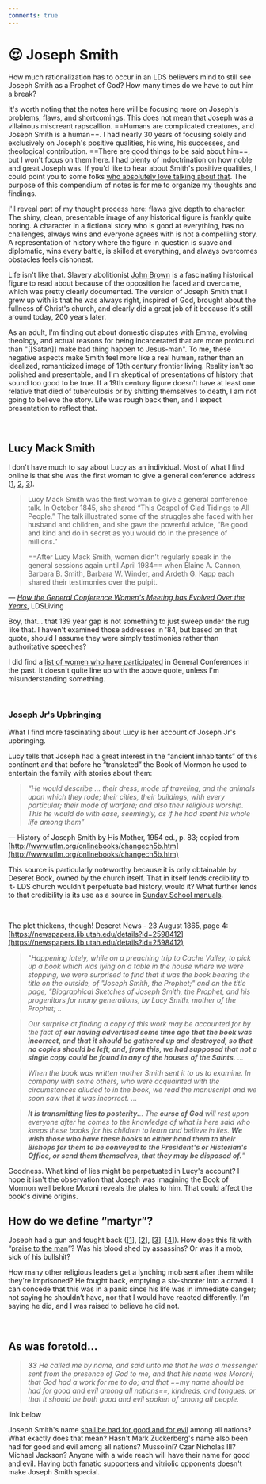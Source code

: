 ```yaml
---
comments: true
---
```

# 😍 Joseph Smith
How much rationalization has to occur in an LDS believers mind to still see Joseph Smith as a Prophet of God? How many times do we have to cut him a break?

It's worth noting that the notes here will be focusing more on Joseph's problems, flaws, and shortcomings. This does not mean that Joseph was a villainous miscreant rapscallion. ==Humans are complicated creatures, and Joseph Smith is a human==. I had nearly 30 years of focusing solely and exclusively on Joseph's positive qualities, his wins, his successes, and theological contribution. ==There are good things to be said about him==, but I won't focus on them here. I had plenty of indoctrination on how noble and great Joseph was. If you'd like to hear about Smith's positive qualities, I could point you to some folks [who absolutely love talking about that](https://www.churchofjesuschrist.org/comeuntochrist/contact-us). The purpose of this compendium of notes is for me to organize my thoughts and findings.

I'll reveal part of my thought process here: flaws give depth to character. The shiny, clean, presentable image of any historical figure is frankly quite boring. A character in a fictional story who is good at everything, has no challenges, always wins and everyone agrees with is not a compelling story. A representation of history where the figure in question is suave and diplomatic, wins every battle, is skilled at everything, and always overcomes obstacles feels dishonest.

Life isn't like that. Slavery abolitionist [John Brown](https://en.wikipedia.org/wiki/John_Brown_(abolitionist)) is a fascinating historical figure to read about because of the opposition he faced and overcame, which was pretty clearly documented. The version of Joseph Smith that I grew up with is that he was always right, inspired of God, brought about the fullness of Christ's church, and clearly did a great job of it because it's still around today, 200 years later. 

As an adult, I'm finding out about domestic disputes with Emma, evolving theology, and actual reasons for being incarcerated that are more profound than "[[Satan]] make bad thing happen to Jesus-man". To me, these negative aspects make Smith feel more like a real human, rather than an idealized, romanticized image of 19th century frontier living. Reality isn't so polished and presentable, and I'm skeptical of presentations of history that sound too good to be true. If a 19th century figure doesn't have at least one relative that died of tuberculosis or by shitting themselves to death, I am not going to believe the story. Life was rough back then, and I expect presentation to reflect that.

&nbsp;

## Lucy Mack Smith
I don't have much to say about Lucy as an individual. Most of what I find online is that she was the first woman to give a general conference address ([1](https://www.ldsliving.com/the-first-time-a-woman-spoke-in-general-conference-lucy-mack-smiths-powerful-talk-from-1845/s/84948), [2](https://www.churchhistorianspress.org/at-the-pulpit/part-1/chapter-5?lang=eng), [3](https://www.churchofjesuschrist.org/church/news/womens-voices-past-and-present-impact-general-conference-and-the-church-for-good?lang=eng)). 

> Lucy Mack Smith was the first woman to give a general conference talk. In October 1845, she shared “This Gospel of Glad Tidings to All People.” The talk illustrated some of the struggles she faced with her husband and children, and she gave the powerful advice, “Be good and kind and do in secret as you would do in the presence of millions.”
>
> ==After Lucy Mack Smith, women didn’t regularly speak in the general sessions again until April 1984== when Elaine A. Cannon, Barbara B. Smith, Barbara W. Winder, and Ardeth G. Kapp each shared their testimonies over the pulpit.

— *[How the General Conference Women's Meeting has Evolved Over the Years](https://www.ldsliving.com/how-the-general-conference-womens-meeting-has-evolved-over-the-years/s/89366)*, LDSLiving

Boy, that... that 139 year gap is not something to just sweep under the rug like that. I haven't examined those addresses in '84, but based on that quote, should I assume they were simply testimonies rather than authoritative speeches?

I did find a [list of women who have participated](https://www.churchhistorianspress.org/at-the-pulpit/reference/appendix?lang=eng) in General Conferences in the past. It doesn't quite line up with the above quote, unless I'm misunderstanding something.

&nbsp;

### Joseph Jr's Upbringing
What I find more fascinating about Lucy is her account of Joseph Jr's upbringing.

Lucy tells that Joseph had a great interest in the “ancient inhabitants” of this continent and that before he “translated” the Book of Mormon he used to entertain the family with stories about them:

> _“He would describe … their dress, mode of traveling, and the animals upon which they rode; their cities, their buildings, with every particular; their mode of warfare; and also their religious worship. This he would do with ease, seemingly, as if he had spent his whole life among them”_

— History of Joseph Smith by His Mother, 1954 ed., p. 83; copied from [http://www.utlm.org/onlinebooks/changech5b.htm](http://www.utlm.org/onlinebooks/changech5b.htm)

This source is particularly noteworthy because it is only obtainable by Deseret Book, owned by the church itself. That in itself lends credibility to it- LDS church wouldn’t perpetuate bad history, would it? What further lends to that credibility is its use as a source in [Sunday School manuals](https://www.churchofjesuschrist.org/manual/the-pearl-of-great-price-student-manual/joseph-smith-history?lang=eng).

&nbsp;

The plot thickens, though!
Deseret News - 23 August 1865, page 4: [https://newspapers.lib.utah.edu/details?id=2598412](https://newspapers.lib.utah.edu/details?id=2598412)

>"_Happening lately, while on a preaching trip to Cache Valley, to pick up a book which was lying on a table in the house where we were stopping, we were surprised to find that it was the book bearing the title on the outside, of "Joseph Smith, the Prophet;" and on the title page, "Biographical Sketches of Joseph Smith, the Prophet, and his progenitors for many generations, by Lucy Smith, mother of the Prophet; .._

>_Our surprise at finding a copy of this work may be accounted for by the fact of_ **_our having advertised some time ago that the book was incorrect, and that it should be gathered up and destroyed, so that no copies should be left_**; **_and, from this, we had supposed that not a single copy could be found in any of the houses of the Saints_**. ...

>_When the book was written mother Smith sent it to us to examine. In company with some others, who were acquainted with the circumstances alluded to in the book, we read the manuscript and we soon saw that it was incorrect. ..._

>**_It is transmitting lies to posterity._**_.. The_ **_curse of God_** _will rest upon everyone after he comes to the knowledge of what is here said who keeps these books for his children to learn and believe in lies._ **_We wish those who have these books to either hand them to their Bishops for them to be conveyed to the President's or Historian's Office, or send them themselves, that they may be disposed of._**_"_

Goodness. What kind of lies might be perpetuated in Lucy's account? I hope it isn't the observation that Joseph was imagining the Book of Mormon well before Moroni reveals the plates to him. That could affect the book's divine origins.

## How do we define “martyr”?
Joseph had a gun and fought back ([[1](https://books.google.ca/books?id=EXjTCwAAQBAJ&pg=PA59#v=onepage&q&f=false)], [[2](https://fairlatterdaysaints.org/answers/Joseph_Smith_fired_a_gun_at_Carthage_Jail)], [[3](https://en.wikipedia.org/wiki/Killing_of_Joseph_Smith#Incarceration_at_Carthage_Jail)], [[4](https://www.deseret.com/faith/2021/4/1/22358412/11-fascinating-images-of-latter-day-saint-artifacts/)]). How does this fit with “[praise to the man](https://www.churchofjesuschrist.org/media/music/songs/praise-to-the-man?lang=eng)”? Was his blood shed by assassins? Or was it a mob, sick of his bullshit?

How many other religious leaders get a lynching mob sent after them while they're Imprisoned? He fought back, emptying a six-shooter into a crowd. I can concede that this was in a panic since his life was in immediate danger; not saying he shouldn’t have, nor that I would have reacted differently. I’m saying he did, and I was raised to believe he did not.

&nbsp;

## As was foretold...
> ***33** He called me by name, and said unto me that he was a messenger sent from the presence of God to me, and that his name was Moroni; that God had a work for me to do; and that ==my name should be had for good and evil among all nations==, kindreds, and tongues, or that it should be both good and evil spoken of among all people.*

link below

Joseph Smith's name [shall be had for good and for evil](https://www.churchofjesuschrist.org/study/scriptures/pgp/js-h/1?lang=eng&id=p33#p33) among all nations? What exactly does that mean? Hasn't Mark Zuckerberg's name also been had for good and evil among all nations? Mussolini? Czar Nicholas III? Michael Jackson? Anyone with a wide reach will have their name for good and evil. Having both fanatic supporters and vitriolic opponents doesn't make Joseph Smith special.